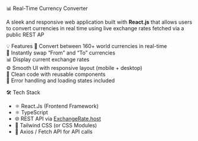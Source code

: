 📊 Real-Time Currency Converter

A sleek and responsive web application built with **React.js** that allows users to convert currencies in real time using live exchange rates fetched via a public REST AP

💡 Features
💱 Convert between 160+ world currencies in real-time  
🔄 Instantly swap “From” and “To” currencies  
📊 Display current exchange rates  
⚙️ Smooth UI with responsive layout (mobile + desktop)  
🧾 Clean code with reusable components  
🚨 Error handling and loading states included

🛠️ Tech Stack
- ⚛️ React.Js (Frontend Framework)
- ⚛️ TypeScript
- 🌐 REST API via [ExchangeRate.host](https://exchangerate.host)  
- 💅 Tailwind CSS (or CSS Modules)  
- 🔁 Axios / Fetch API for API calls  

